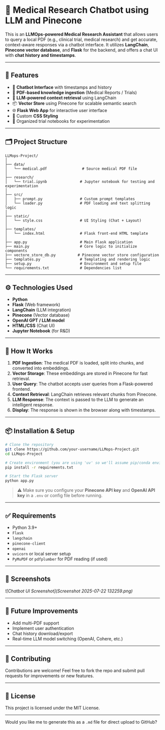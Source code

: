 # 🧠 Medical Research Chatbot using LLM and Pinecone

This is an **LLMOps-powered Medical Research Assistant** that allows users to query a local PDF (e.g., clinical trial, medical research) and get accurate, context-aware responses via a chatbot interface. It utilizes **LangChain**, **Pinecone vector database**, and **Flask** for the backend, and offers a chat UI with **chat history and timestamps**.

---

## 🚀 Features

* 💬 **Chatbot Interface** with timestamps and history
* 📄 **PDF-based knowledge ingestion** (Medical Reports / Trials)
* 🧠 **LLM-powered context retrieval** using LangChain
* 📦 **Vector Store** using Pinecone for scalable semantic search
* 🌐 **Flask Web App** for interactive user interface
* 🎨 Custom **CSS Styling**
* 🧪 Organized trial notebooks for experimentation

---

## 🗂️ Project Structure

```
LLMops-Project/
│
├── data/
│   └── medical.pdf                # Source medical PDF file
│
├── research/
│   └── trial.ipynb               # Jupyter notebook for testing and experimentation
│
├── src/
│   ├── prompt.py                 # Custom prompt templates
│   └── loader.py                 # PDF loading and text splitting logic
│
├── static/
│   └── style.css                 # UI Styling (Chat + Layout)
│
├── templates/
│   └── index.html                # Flask front-end HTML template
│
├── app.py                        # Main Flask application
├── main.py                       # Core logic to initialize components
├── vectore_store_db.py          # Pinecone vector store configuration
├── templates.py                  # Templating and rendering logic
├── setup.py                      # Environment and setup file
└── requirements.txt              # Dependencies list
```

---

## ⚙️ Technologies Used

* **Python**
* **Flask** (Web framework)
* **LangChain** (LLM integration)
* **Pinecone** (Vector database)
* **OpenAI GPT / LLM model**
* **HTML/CSS** (Chat UI)
* **Jupyter Notebook** (for R\&D)

---

## 🧪 How It Works

1. **PDF Ingestion**: The medical PDF is loaded, split into chunks, and converted into embeddings.
2. **Vector Storage**: These embeddings are stored in Pinecone for fast retrieval.
3. **User Query**: The chatbot accepts user queries from a Flask-powered frontend.
4. **Context Retrieval**: LangChain retrieves relevant chunks from Pinecone.
5. **LLM Response**: The context is passed to the LLM to generate an intelligent response.
6. **Display**: The response is shown in the browser along with timestamps.

---

## 📦 Installation & Setup

```bash
# Clone the repository
git clone https://github.com/your-username/LLMops-Project.git
cd LLMops-Project

# Create environment (you are using 'uv' so we'll assume pip/conda environment)
pip install -r requirements.txt

# Start the Flask server
python app.py
```

> ⚠️ Make sure you configure your **Pinecone API key** and **OpenAI API key** in a `.env` or config file before running.

---

## ✅ Requirements

* Python 3.9+
* `Flask`
* `langchain`
* `pinecone-client`
* `openai`
* `uvicorn` or local server setup
* `PyMuPDF` or `pdfplumber` for PDF reading (if used)

---

## 📸 Screenshots

*![Chatbot UI Screenshot](Screenshot 2025-07-22 132259.png)*

---

## 📌 Future Improvements

* Add multi-PDF support
* Implement user authentication
* Chat history download/export
* Real-time LLM model switching (OpenAI, Cohere, etc.)

---

## 🤝 Contributing

Contributions are welcome! Feel free to fork the repo and submit pull requests for improvements or new features.

---

## 📄 License

This project is licensed under the MIT License.

---

Would you like me to generate this as a `.md` file for direct upload to GitHub?
